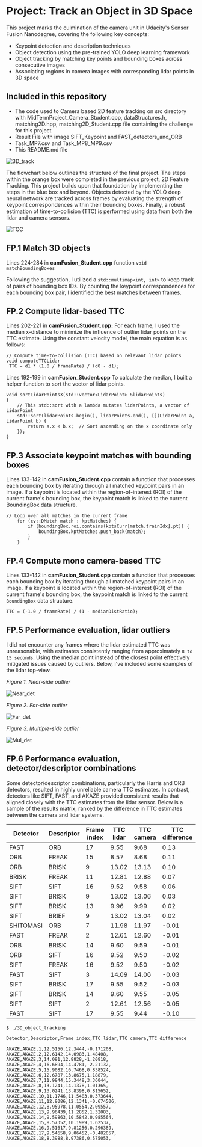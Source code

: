 # Project: Track an Object in 3D Space

This project marks the culmination of the camera unit in Udacity's Sensor Fusion Nanodegree, covering the following key concepts:

* Keypoint detection and description techniques
* Object detection using the pre-trained YOLO deep learning framework
* Object tracking by matching key points and bounding boxes across consecutive images
* Associating regions in camera images with corresponding lidar points in 3D space

## Included in this repository 

* The code used to Camera based 2D feature tracking on src directory with MidTermProject_Camera_Student.cpp, dataStructures.h, matching2D.hpp, matching2D_Student.cpp file containing the challenge for this project
* Result File with image SIFT_Keypoint and FAST_detectors_and_ORB
* Task_MP7.csv and Task_MP8_MP9.csv
* This README.md file

![3D_track](https://github.com/1Px-Vision/Vision-Based-Off-Road-Hazard-Detection-for-Freespace-Navigation/blob/main/Project_Track_an_Object_in_3D_Space/ttc_estimation.png)
 
The flowchart below outlines the structure of the final project. The steps within the orange box were completed in the previous project, 2D Feature Tracking. This project builds upon that foundation by implementing the steps in the blue box and beyond. Objects detected by the YOLO deep neural network are tracked across frames by evaluating the strength of keypoint correspondences within their bounding boxes. Finally, a robust estimation of time-to-collision (TTC) is performed using data from both the lidar and camera sensors.

![TCC](https://github.com/1Px-Vision/Vision-Based-Off-Road-Hazard-Detection-for-Freespace-Navigation/blob/main/Project_Track_an_Object_in_3D_Space/course_code_structure.png)

## FP.1 Match 3D objects
Lines 224-284 in **camFusion_Student.cpp** function ````void matchBoundingBoxes````

Following the suggestion, I utilized a ````std::multimap<int, int>```` to keep track of pairs of bounding box IDs. By counting the keypoint correspondences for each bounding box pair, I identified the best matches between frames.

## FP.2 Compute lidar-based TTC

Lines 202-221 in **camFusion_Student.cpp:** For each frame, I used the median x-distance to minimize the influence of outlier lidar points on the TTC estimate. Using the constant velocity model, the main equation is as follows:

````
// Compute time-to-collision (TTC) based on relevant lidar points
void computeTTCLidar
 TTC = d1 * (1.0 / frameRate) / (d0 - d1);
````

Lines 192-199 in **camFusion_Student.cpp**
To calculate the median, I built a helper function to sort the vector of lidar points.

````
void sortLidarPointsX(std::vector<LidarPoint> &lidarPoints)
{
    // This std::sort with a lambda mutates lidarPoints, a vector of LidarPoint
    std::sort(lidarPoints.begin(), lidarPoints.end(), [](LidarPoint a, LidarPoint b) {
        return a.x < b.x;  // Sort ascending on the x coordinate only
    });
}
````

## FP.3 Associate keypoint matches with bounding boxes

Lines 133-142 in **camFusion_Student.cpp** contain a function that processes each bounding box by iterating through all matched keypoint pairs in an image. If a keypoint is located within the region-of-interest (ROI) of the current frame's bounding box, the keypoint match is linked to the current BoundingBox data structure.

````
// Loop over all matches in the current frame
    for (cv::DMatch match : kptMatches) {
        if (boundingBox.roi.contains(kptsCurr[match.trainIdx].pt)) {
            boundingBox.kptMatches.push_back(match);
        }
    }
````

## FP.4 Compute mono camera-based TTC
Lines 133-142 in **camFusion_Student.cpp** contain a function that processes each bounding box by iterating through all matched keypoint pairs in an image. If a keypoint is located within the region-of-interest (ROI) of the current frame's bounding box, the keypoint match is linked to the current ````BoundingBox```` data structure.

````
TTC = (-1.0 / frameRate) / (1 - medianDistRatio);
````

## FP.5 Performance evaluation, lidar outliers

I did not encounter any frames where the lidar estimated TTC was unreasonable, with estimates consistently ranging from approximately ````8 to 15 seconds````. Using the median point instead of the closest point effectively mitigated issues caused by outliers. Below, I've included some examples of the lidar top-view.

_Figure 1. Near-side outlier_

![Near_det](https://github.com/1Px-Vision/Vision-Based-Off-Road-Hazard-Detection-for-Freespace-Navigation/blob/main/Project_Track_an_Object_in_3D_Space/results/Fig_Near-side%20outlier.jpg)

_Figure 2. Far-side outlier_

![Far_det](https://github.com/1Px-Vision/Vision-Based-Off-Road-Hazard-Detection-for-Freespace-Navigation/blob/main/Project_Track_an_Object_in_3D_Space/results/Fig_Far-side%20outlier.jpg)


_Figure 3. Multiple-side outlier_


![Mul_det](https://github.com/1Px-Vision/Vision-Based-Off-Road-Hazard-Detection-for-Freespace-Navigation/blob/main/Project_Track_an_Object_in_3D_Space/results/Fig_Multiple-side%20outlier.jpg)
    

## FP.6 Performance evaluation, detector/descriptor combinations
Some detector/descriptor combinations, particularly the Harris and ORB detectors, resulted in highly unreliable camera TTC estimates. In contrast, detectors like SIFT, FAST, and AKAZE provided consistent results that aligned closely with the TTC estimates from the lidar sensor. Below is a sample of the results matrix, ranked by the difference in TTC estimates between the camera and lidar systems.

| Detector  | Descriptor | Frame index | TTC lidar | TTC camera | TTC difference |
|-----------|------------|-------------|-----------|------------|----------------|
| FAST      | ORB        | 17          | 9.55      | 9.68       | 0.13           |
| ORB       | FREAK      | 15          | 8.57      | 8.68       | 0.11           |
| ORB       | BRISK      | 9           | 13.02     | 13.13      | 0.10           |
| BRISK     | FREAK      | 11          | 12.81     | 12.88      | 0.07           |
| SIFT      | SIFT       | 16          | 9.52      | 9.58       | 0.06           |
| SIFT      | BRISK      | 9           | 13.02     | 13.06      | 0.03           |
| SIFT      | BRISK      | 13          | 9.96      | 9.99       | 0.02           |
| SIFT      | BRIEF      | 9           | 13.02     | 13.04      | 0.02           |
| SHITOMASI | ORB        | 7           | 11.98     | 11.97      | -0.01          |
| FAST      | FREAK      | 2           | 12.61     | 12.60      | -0.01          |
| ORB       | BRISK      | 14          | 9.60      | 9.59       | -0.01          |
| ORB       | SIFT       | 16          | 9.52      | 9.50       | -0.02          |
| SIFT      | FREAK      | 16          | 9.52      | 9.50       | -0.02          |
| FAST      | SIFT       | 3           | 14.09     | 14.06      | -0.03          |
| SIFT      | BRISK      | 17          | 9.55      | 9.52       | -0.03          |
| SIFT      | BRISK      | 14          | 9.60      | 9.55       | -0.05          |
| SIFT      | SIFT       | 2           | 12.61     | 12.56      | -0.05          |
| FAST      | SIFT       | 17          | 9.55      | 9.44       | -0.10          |

````
$ ./3D_object_tracking

Detector,Descriptor,Frame index,TTC lidar,TTC camera,TTC difference

AKAZE,AKAZE,1,12.5156,12.3444,-0.171208,
AKAZE,AKAZE,2,12.6142,14.0983,1.48408,
AKAZE,AKAZE,3,14.091,12.8828,-1.20818,
AKAZE,AKAZE,4,16.6894,14.4781,-2.21132,
AKAZE,AKAZE,5,15.9082,16.7468,0.838524,
AKAZE,AKAZE,6,12.6787,13.8675,1.18879,
AKAZE,AKAZE,7,11.9844,15.3448,3.36044,
AKAZE,AKAZE,8,13.1241,14.1378,1.01365,
AKAZE,AKAZE,9,13.0241,13.8398,0.815652,
AKAZE,AKAZE,10,11.1746,11.5483,0.373644,
AKAZE,AKAZE,11,12.8086,12.1341,-0.674506,
AKAZE,AKAZE,12,8.95978,11.0554,2.09557,
AKAZE,AKAZE,13,9.96439,11.2852,1.32083,
AKAZE,AKAZE,14,9.59863,10.5842,0.985564,
AKAZE,AKAZE,15,8.57352,10.1989,1.62537,
AKAZE,AKAZE,16,9.51617,9.81256,0.296389,
AKAZE,AKAZE,17,9.54658,9.06452,-0.482057,
AKAZE,AKAZE,18,8.3988,8.97386,0.575053,

````
